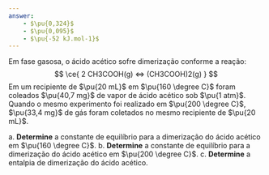 ```yaml
---
answer:
    - $\pu{0,324}$
    - $\pu{0,095}$
    - $\pu{-52 kJ.mol-1}$
---
```


Em fase gasosa, o ácido acético sofre dimerização conforme a reação:
$$
    \ce{ 2 CH3COOH(g) <=> (CH3COOH)2(g) }
$$
Em um recipiente de $\pu{20 mL}$ em $\pu{160 \degree C}$ foram coleados $\pu{40,7 mg}$ de vapor de ácido acético sob $\pu{1 atm}$. Quando o mesmo experimento foi realizado em $\pu{200 \degree C}$, $\pu{33,4 mg}$ de gás foram coletados no mesmo recipiente de $\pu{20 mL}$.

a. **Determine** a constante de equilíbrio para a dimerização do ácido acético em $\pu{160 \degree C}$.
b. **Determine** a constante de equilíbrio para a dimerização do ácido acético em $\pu{200 \degree C}$.
c. **Determine** a entalpia de dimerização do ácido acético.
